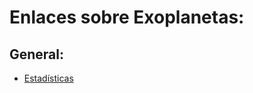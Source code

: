 # Enlaces sobre Exoplanetas:

## General:
* [Estadísticas](https://exoplanetarchive.ipac.caltech.edu/docs/counts_detail.html)
